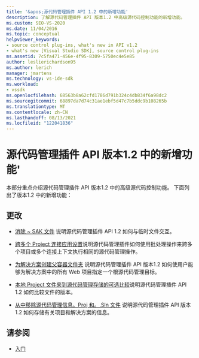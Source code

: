 ```yaml
---
title: '&apos;源代码管理插件 API 1.2 中的新增功能'
description: 了解源代码管理插件 API 版本1.2 中高级源代码控制功能的新增功能。
ms.custom: SEO-VS-2020
ms.date: 11/04/2016
ms.topic: conceptual
helpviewer_keywords:
- source control plug-ins, what's new in API v1.2
- what's new [Visual Studio SDK], source control plug-ins
ms.assetid: 7c5fa471-456e-4f95-8309-5750ec4e5e85
author: leslierichardson95
ms.author: lerich
manager: jmartens
ms.technology: vs-ide-sdk
ms.workload:
- vssdk
ms.openlocfilehash: 68563b8a62cfd1786d791b324c4db834f6a98dc2
ms.sourcegitcommit: 68897da7d74c31ae1ebf5d47c7b5ddc9b108265b
ms.translationtype: MT
ms.contentlocale: zh-CN
ms.lasthandoff: 08/13/2021
ms.locfileid: "122041836"
---
```

# <a name="what39s-new-in-the-source-control-plug-in-api-version-12"></a>源代码管理插件 API 版本1.2 中的新增功能&#39;
本部分重点介绍源代码管理插件 API 版本1.2 中的高级源代码控制功能。 下面列出了版本1.2 中的新增功能：

## <a name="changes"></a>更改
- [消除 ~ SAK 文件](../../extensibility/internals/elimination-of-tilde-sak-files.md) 说明源代码管理插件 API 1.2 如何与临时文件交互。

- [跨多个 Project 连接应用设置](../../extensibility/internals/application-of-settings-across-multiple-project-connections.md)说明源代码管理插件如何使用批处理操作来跨多个项目或多个连接上下文执行相同的源代码管理操作。

- [为解决方案创建父容器文件夹](../../extensibility/internals/creating-parent-container-folders-for-solutions.md) 说明源代码管理插件 API 版本1.2 如何使用户能够为解决方案中的所有 Web 项目指定一个根源代码管理目标。

- [本地 Project 文件夹到源代码管理存储的可选比较](../../extensibility/internals/optional-comparison-of-local-project-folder-to-source-control-store.md)说明源代码管理插件 API 1.2 如何比较文件的版本。

- [从中移除源代码管理信息。Proj 和。.Sln 文件](../../extensibility/internals/removal-of-source-control-information-from-dot-proj-and-dot-sln-files.md) 说明源代码管理插件 API 版本1.2 如何存储有关项目和解决方案的信息。

## <a name="see-also"></a>请参阅
- [入门](../../extensibility/internals/getting-started-with-source-control-plug-ins.md)
